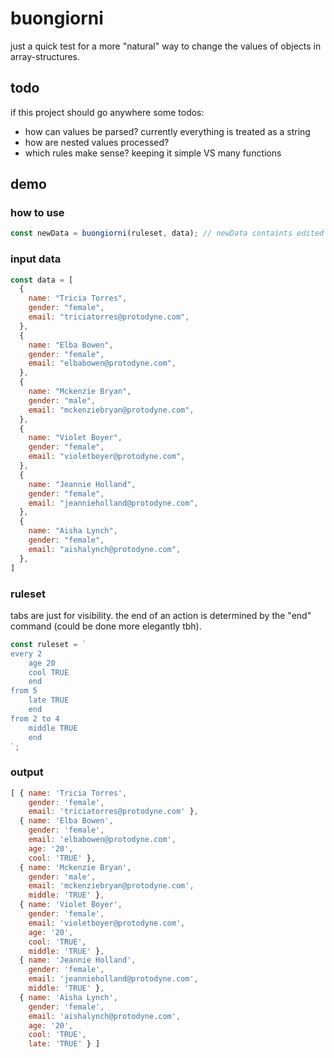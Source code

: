 # buongiorni
just a quick test for a more "natural" way to change the values of objects in array-structures.

## todo
if this project should go anywhere some todos:
- how can values be parsed? currently everything is treated as a string
- how are nested values processed?
- which rules make sense? keeping it simple VS many functions


## demo

### how to use

```javascript
const newData = buongiorni(ruleset, data); // newData containts edited data
```

### input data
```javascript
const data = [
  {
    name: "Tricia Torres",
    gender: "female",
    email: "triciatorres@protodyne.com",
  },
  {
    name: "Elba Bowen",
    gender: "female",
    email: "elbabowen@protodyne.com",
  },
  {
    name: "Mckenzie Bryan",
    gender: "male",
    email: "mckenziebryan@protodyne.com",
  },
  {
    name: "Violet Boyer",
    gender: "female",
    email: "violetboyer@protodyne.com",
  },
  {
    name: "Jeannie Holland",
    gender: "female",
    email: "jeannieholland@protodyne.com",
  },
  {
    name: "Aisha Lynch",
    gender: "female",
    email: "aishalynch@protodyne.com",
  },
]
```
### ruleset

tabs are just for visibility. the end of an action is  determined by the "end" command (could be done more elegantly tbh).

```javascript
const ruleset = `
every 2
    age 20
    cool TRUE
    end
from 5
    late TRUE
    end
from 2 to 4
    middle TRUE
    end
`;
```

### output
```javascript
[ { name: 'Tricia Torres',
    gender: 'female',
    email: 'triciatorres@protodyne.com' },
  { name: 'Elba Bowen',
    gender: 'female',
    email: 'elbabowen@protodyne.com',
    age: '20',
    cool: 'TRUE' },
  { name: 'Mckenzie Bryan',
    gender: 'male',
    email: 'mckenziebryan@protodyne.com',
    middle: 'TRUE' },
  { name: 'Violet Boyer',
    gender: 'female',
    email: 'violetboyer@protodyne.com',
    age: '20',
    cool: 'TRUE',
    middle: 'TRUE' },
  { name: 'Jeannie Holland',
    gender: 'female',
    email: 'jeannieholland@protodyne.com',
    middle: 'TRUE' },
  { name: 'Aisha Lynch',
    gender: 'female',
    email: 'aishalynch@protodyne.com',
    age: '20',
    cool: 'TRUE',
    late: 'TRUE' } ]
```

